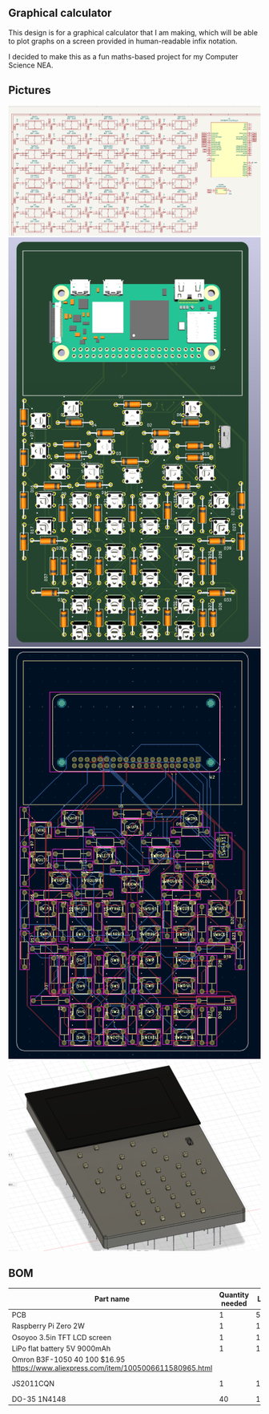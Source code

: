 ## Graphical calculator ##

This design is for a graphical calculator that I am making, which will be able to plot graphs on a screen provided in human-readable infix notation.

I decided to make this as a fun maths-based project for my Computer Science NEA.

## Pictures ##

![Schematic](https://github.com/LayanJethwa/graphical-calculator/blob/main/images/schematic.png)
![3D model](https://github.com/LayanJethwa/graphical-calculator/blob/main/images/3d-model.png)
![PCB](https://github.com/LayanJethwa/graphical-calculator/blob/main/images/pcb.png)
![CAD case](https://github.com/LayanJethwa/graphical-calculator/blob/main/images/cad.png)

## BOM ##

|Part name|Quantity needed|Lot|Price|Link|
|-|-|-|-|-|
|PCB|1|5|$16.77|https://cart.jlcpcb.com/shopcart/cart/	|
|Raspberry Pi Zero 2W|1|1|$16.25|https://www.aliexpress.com/item/1005008147614202.html|
|Osoyoo 3.5in TFT LCD screen|1|1|$33.32|https://www.aliexpress.com/i/1005006494047405.html	|
|LiPo flat battery 5V 9000mAh|1|1|$11.52|https://www.aliexpress.com/item/1005005621203243.html|
|Omron B3F-1050	40	100	$16.95	https://www.aliexpress.com/item/1005006611580965.html|
|JS2011CQN|1|1|$16.77|https://www.mouser.co.uk/ProductDetail/611-JS102011CQN|
|DO-35 1N4148|40|100|$1.02|https://www.aliexpress.com/item/1005004103990376.html|